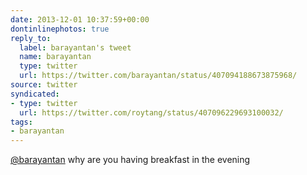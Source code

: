 ```yaml
---
date: 2013-12-01 10:37:59+00:00
dontinlinephotos: true
reply_to:
  label: barayantan's tweet
  name: barayantan
  type: twitter
  url: https://twitter.com/barayantan/status/407094188673875968/
source: twitter
syndicated:
- type: twitter
  url: https://twitter.com/roytang/status/407096229693100032/
tags:
- barayantan
---
```


[@barayantan](https://twitter.com/barayantan/) why are you having breakfast in the evening